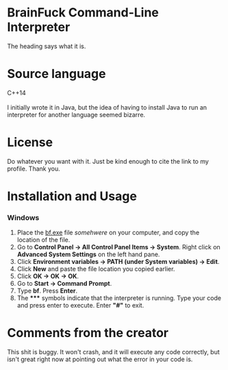 # BrainFuck Command-Line Interpreter
The heading says what it is.

# Source language
C++14<br/><br/>
I initially wrote it in Java, but the idea of having to install Java to run an interpreter for another language seemed bizarre.

# License
Do whatever you want with it. Just be kind enough to cite the link to my profile. Thank you.

# Installation and Usage
<h3>Windows</h3>
<ol>
<li> Place the <a href="bin/bf.exe">bf.exe</a> file <i>somehwere</i> on your computer, and copy the location of the file.</li>
  <li> Go to <b>Control Panel -> All Control Panel Items -> System</b>. Right click on <b>Advanced System Settings</b> on the left hand pane.</li>
  <li> Click <b>Environment variables -> PATH (under System variables) -> Edit</b>.</li>
  <li> Click <b>New</b> and paste the file location you copied earlier.</li>
  <li> Click <b>OK -> OK -> OK</b>.</li>
  <li> Go to <b>Start -> Command Prompt</b>.</li>
  <li> Type <b>bf</b>. Press <b>Enter</b>.</li>
  <li> The <b>***</b> symbols indicate that the interpreter is running. Type your code and press enter to execute. Enter <b>"#"</b> to exit.</li>
</ol>

# Comments from the creator
This shit is buggy. It won't crash, and it will execute any code correctly, but isn't great right now at pointing out what the error in your code is.
